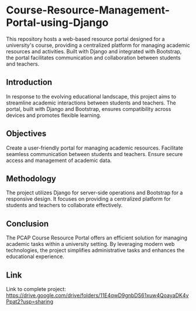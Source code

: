 # Course-Resource-Management-Portal-using-Django
This repository hosts a web-based resource portal designed for a university's course, providing a centralized platform for managing academic resources and activities. Built with Django and integrated with Bootstrap, the portal facilitates communication and collaboration between students and teachers.

## Introduction

In response to the evolving educational landscape, this project aims to streamline academic interactions between students and teachers. The portal, built with Django and Bootstrap, ensures compatibility across devices and promotes flexible learning.

## Objectives

Create a user-friendly portal for managing academic resources.
Facilitate seamless communication between students and teachers.
Ensure secure access and management of academic data.

## Methodology

The project utilizes Django for server-side operations and Bootstrap for a responsive design. It focuses on providing a centralized platform for students and teachers to collaborate effectively.

## Conclusion

The PCAP Course Resource Portal offers an efficient solution for managing academic tasks within a university setting. By leveraging modern web technologies, the project simplifies administrative tasks and enhances the educational experience.

## Link

Link to complete project: https://drive.google.com/drive/folders/11E4qwD9gnbDS61xuw4QoayaDK4vPpat2?usp=sharing
